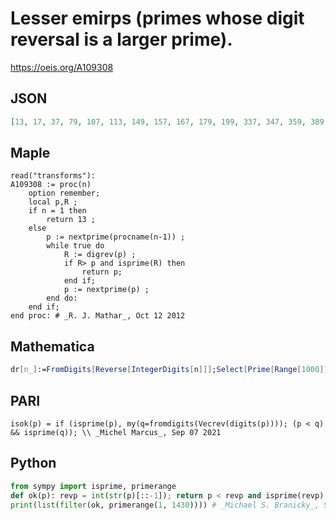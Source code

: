 # Lesser emirps \(primes whose digit reversal is a larger prime\)\.
https://oeis.org/A109308
## JSON
```JSON
[13, 17, 37, 79, 107, 113, 149, 157, 167, 179, 199, 337, 347, 359, 389, 709, 739, 769, 1009, 1021, 1031, 1033, 1061, 1069, 1091, 1097, 1103, 1109, 1151, 1153, 1181, 1193, 1213, 1217, 1223, 1229, 1231, 1237, 1249, 1259, 1279, 1283, 1381, 1399, 1409, 1429]
```
## Maple
```Maple
read("transforms"):
A109308 := proc(n)
    option remember;
    local p,R ;
    if n = 1 then
        return 13 ;
    else
        p := nextprime(procname(n-1)) ;
        while true do
            R := digrev(p) ;
            if R> p and isprime(R) then
                return p;
            end if;
            p := nextprime(p) ;
        end do:
    end if;
end proc: # _R. J. Mathar_, Oct 12 2012
```
## Mathematica
```Mathematica
dr[n_]:=FromDigits[Reverse[IntegerDigits[n]]];Select[Prime[Range[1000]], PrimeQ[dr[ # ]]&&dr[ # ]>#&]
```
## PARI
```PARI
isok(p) = if (isprime(p), my(q=fromdigits(Vecrev(digits(p)))); (p < q) && isprime(q)); \\ _Michel Marcus_, Sep 07 2021
```
## Python
```Python
from sympy import isprime, primerange
def ok(p): revp = int(str(p)[::-1]); return p < revp and isprime(revp)
print(list(filter(ok, primerange(1, 1430)))) # _Michael S. Branicky_, Sep 07 2021
```
